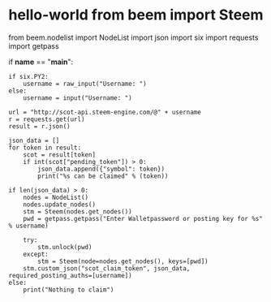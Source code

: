 # hello-world from beem import Steem
from beem.nodelist import NodeList
import json
import six
import requests
import getpass

if __name__ == "__main__":

    
    if six.PY2:
        username = raw_input("Username: ")
    else:
        username = input("Username: ")

    url = "http://scot-api.steem-engine.com/@" + username
    r = requests.get(url)
    result = r.json()
    
    json_data = []
    for token in result:
        scot = result[token]
        if int(scot["pending_token"]) > 0:
            json_data.append({"symbol": token})
            print("%s can be claimed" % (token))
    
    if len(json_data) > 0:
        nodes = NodeList()
        nodes.update_nodes()
        stm = Steem(nodes.get_nodes())    
        pwd = getpass.getpass("Enter Walletpassword or posting key for %s" % username) 
        
        try:
            stm.unlock(pwd)
        except:
            stm = Steem(node=nodes.get_nodes(), keys=[pwd])        
        stm.custom_json("scot_claim_token", json_data, required_posting_auths=[username])
    else:
        print("Nothing to claim")
